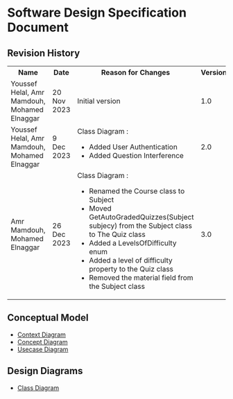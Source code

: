 # Software Design Specification Document

## Revision History

<table>
<tr>
<th>Name</th>
<th>Date</th>
<th>Reason for Changes</th>
<th>Version</th>
</tr>
<tr>
<td>Youssef Helal, Amr Mamdouh, Mohamed Elnaggar</td>
<td>20 Nov 2023</td>
<td>Initial version</td>
<td>1.0</td>
</tr>
<tr>
<td>Youssef Helal, Amr Mamdouh, Mohamed Elnaggar</td>
<td>9 Dec 2023</td>
<td>
Class Diagram : 
<ul>
<li>Added User Authentication</li>
<li>Added Question Interference</li>
</ul>
</td>
<td>2.0</td>
</tr>
<tr>
<td>Amr Mamdouh, Mohamed Elnaggar</td>
<td>26 Dec 2023</td>
<td>
Class Diagram : 
<ul>
<li>Renamed the Course class to Subject</li>
<li>Moved GetAutoGradedQuizzes(Subject subjecy) from the Subject class to The Quiz class</li>
<li>Added a LevelsOfDifficulty enum</li>
<li>Added a level of difficulty property to the Quiz class</li>
<li>Removed the material field from the Subject class</li>
</ul>
</td>
<td>3.0</td>
</tr>
</table>

## Conceptual Model

- [Context Diagram](diagrams/context-diagram.md)
- [Concept Diagram](diagrams/concept-diagram.md)
- [Usecase Diagram](diagrams/usecase-diagram.md)

## Design Diagrams

- [Class Diagram](diagrams/class-diagram.md)
